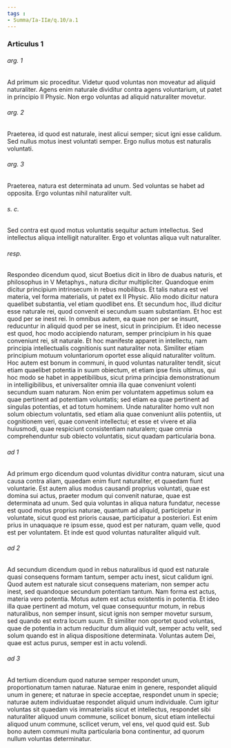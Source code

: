 ```yaml
---
tags : 
- Summa/Ia-IIæ/q.10/a.1
---
```


### Articulus 1

###### arg. 1
Ad primum sic proceditur. Videtur quod voluntas non moveatur ad aliquid naturaliter. Agens enim naturale dividitur contra agens voluntarium, ut patet in principio II Physic. Non ergo voluntas ad aliquid naturaliter movetur.

###### arg. 2
Praeterea, id quod est naturale, inest alicui semper; sicut igni esse calidum. Sed nullus motus inest voluntati semper. Ergo nullus motus est naturalis voluntati.

###### arg. 3
Praeterea, natura est determinata ad unum. Sed voluntas se habet ad opposita. Ergo voluntas nihil naturaliter vult.

###### s. c.
Sed contra est quod motus voluntatis sequitur actum intellectus. Sed intellectus aliqua intelligit naturaliter. Ergo et voluntas aliqua vult naturaliter.

###### resp.
Respondeo dicendum quod, sicut Boetius dicit in libro de duabus naturis, et philosophus in V Metaphys., natura dicitur multipliciter. Quandoque enim dicitur principium intrinsecum in rebus mobilibus. Et talis natura est vel materia, vel forma materialis, ut patet ex II Physic. Alio modo dicitur natura quaelibet substantia, vel etiam quodlibet ens. Et secundum hoc, illud dicitur esse naturale rei, quod convenit ei secundum suam substantiam. Et hoc est quod per se inest rei. In omnibus autem, ea quae non per se insunt, reducuntur in aliquid quod per se inest, sicut in principium. Et ideo necesse est quod, hoc modo accipiendo naturam, semper principium in his quae conveniunt rei, sit naturale. Et hoc manifeste apparet in intellectu, nam principia intellectualis cognitionis sunt naturaliter nota. Similiter etiam principium motuum voluntariorum oportet esse aliquid naturaliter volitum. Hoc autem est bonum in communi, in quod voluntas naturaliter tendit, sicut etiam quaelibet potentia in suum obiectum, et etiam ipse finis ultimus, qui hoc modo se habet in appetibilibus, sicut prima principia demonstrationum in intelligibilibus, et universaliter omnia illa quae conveniunt volenti secundum suam naturam. Non enim per voluntatem appetimus solum ea quae pertinent ad potentiam voluntatis; sed etiam ea quae pertinent ad singulas potentias, et ad totum hominem. Unde naturaliter homo vult non solum obiectum voluntatis, sed etiam alia quae conveniunt aliis potentiis, ut cognitionem veri, quae convenit intellectui; et esse et vivere et alia huiusmodi, quae respiciunt consistentiam naturalem; quae omnia comprehenduntur sub obiecto voluntatis, sicut quadam particularia bona.

###### ad 1
Ad primum ergo dicendum quod voluntas dividitur contra naturam, sicut una causa contra aliam, quaedam enim fiunt naturaliter, et quaedam fiunt voluntarie. Est autem alius modus causandi proprius voluntati, quae est domina sui actus, praeter modum qui convenit naturae, quae est determinata ad unum. Sed quia voluntas in aliqua natura fundatur, necesse est quod motus proprius naturae, quantum ad aliquid, participetur in voluntate, sicut quod est prioris causae, participatur a posteriori. Est enim prius in unaquaque re ipsum esse, quod est per naturam, quam velle, quod est per voluntatem. Et inde est quod voluntas naturaliter aliquid vult.

###### ad 2
Ad secundum dicendum quod in rebus naturalibus id quod est naturale quasi consequens formam tantum, semper actu inest, sicut calidum igni. Quod autem est naturale sicut consequens materiam, non semper actu inest, sed quandoque secundum potentiam tantum. Nam forma est actus, materia vero potentia. Motus autem est actus existentis in potentia. Et ideo illa quae pertinent ad motum, vel quae consequuntur motum, in rebus naturalibus, non semper insunt, sicut ignis non semper movetur sursum, sed quando est extra locum suum. Et similiter non oportet quod voluntas, quae de potentia in actum reducitur dum aliquid vult, semper actu velit, sed solum quando est in aliqua dispositione determinata. Voluntas autem Dei, quae est actus purus, semper est in actu volendi.

###### ad 3
Ad tertium dicendum quod naturae semper respondet unum, proportionatum tamen naturae. Naturae enim in genere, respondet aliquid unum in genere; et naturae in specie acceptae, respondet unum in specie; naturae autem individuatae respondet aliquid unum individuale. Cum igitur voluntas sit quaedam vis immaterialis sicut et intellectus, respondet sibi naturaliter aliquod unum commune, scilicet bonum, sicut etiam intellectui aliquod unum commune, scilicet verum, vel ens, vel quod quid est. Sub bono autem communi multa particularia bona continentur, ad quorum nullum voluntas determinatur.

